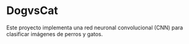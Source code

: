 # DogvsCat
Este proyecto implementa una red neuronal convolucional (CNN) para clasificar imágenes de perros y gatos.
